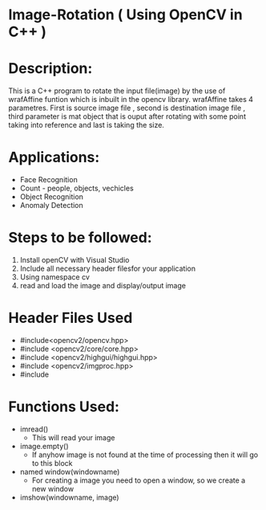 # Image-Rotation ( Using OpenCV in C++ )

# Description:
This is a C++ program to rotate the input file(image) by the use of wrafAffine funtion which is inbuilt in the opencv library. wrafAffine takes 4 parametres. First is source image file , second is destination image file ,  third parameter is mat object that is ouput after rotating with some point taking into reference and last is taking the size.

# Applications:
- Face Recognition
- Count - people, objects, vechicles
- Object Recognition
- Anomaly Detection

# Steps to be followed:
1) Install openCV with Visual Studio
2) Include all necessary header filesfor your application
3) Using namespace cv
4) read and load the image and display/output image

# Header Files Used
 * #include<opencv2/opencv.hpp>
 * #include <opencv2/core/core.hpp>
 * #include <opencv2/highgui/highgui.hpp>
 * #include <opencv2/imgproc.hpp>
 * #include <iostream>
  
 # Functions Used:
 * imread()
      - This will read your image
 * image.empty()
      - If anyhow image is not found at the time of processing then it will go to this block
 * named window(windowname)
      - For creating a image you need to open a window, so we create a new window
 * imshow(windowname, image)
      
  

